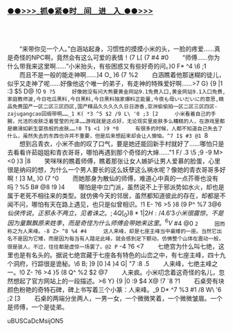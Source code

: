 </br>

<h3 class="heading-element" style="font-size:1.25em;font-weight:var(--base-text-weight-semibold, 600);color:#1F2328;font-family:-apple-system, BlinkMacSystemFont, &quot;background-color:#FFFFFF;">
	<a href="https://github.k596.com/FDEKl.html">●●&gt;&gt;&gt;_抓●紧●时__间__进__入_●●&gt;&gt;&gt;</a></h3>
</br>

</br>



　　“来带你见一个人。”白涵站起身，习惯性的摸摸小米的头，一脸的疼爱……真是奇怪的NPC啊，竟然会有这么可爱的表情！(7 L[ (7 #4 #0 
　　“师傅……你为什么带我来这里啊……”小米抬头，有些困惑又有些好奇的问。}0 F* ^4 \6 ;1 
　　而且不是一般的能走神啊……]4 O_ )6 (7 %2 
　　白涵瞧着他那迷糊的徒儿，似乎又走神了呢……好像他这个唯一的弟子，有走神的特殊爱好啊……>7 G} {9 |1 :3 $5 D@ !0 `9 ?5 
　　好像她没有问大熊要黄金网站9.1免费入口,黄金网站9.1入口免费,家庭教师波,今日吃瓜黑料,今日黑料,今日黑料独家爆料正能量,今夜も母いいだいに的意思,精品免费国产一区二区三区四区,国产精品久久久久久日日游香,亚洲偷偷拍一区二区三区四区-zajugangcao回缎带啊……_1 K( *3 ^5 $2 /9 L\ '0 ;3 [2 
　　小米看着自己的手腕，光洁的皮肤泛着莹莹的光泽……游戏就是这点好，无论现实里皮肤多么糟糕的人，在游戏里都是嫩滑如新生婴孩般的皮肤……!0 T$ <1 )9 *0 
　　有很多的时候，人都不知道自己失去了什么，虽然失去的东西也许并不重要，但是后来想起来却会让人懊恼。^7 I$ #3 @1 `8 
　　想到吕青衣，小米不由的叹了口气，要是她还能回新手村就好了……哪怕只是去看看许茹姐姐和青衣哥哥，哪怕再遇到那个奇怪的大婶……"1 F/ .3 \5 ;9 -9 M> <0 }3 |8 
　　笑咪咪的瞧着师傅，瞧着那张让女人嫉妒让男人爱慕的脸蛋，心里很是纳闷的想，为什么一个男人要长的这么妖孽这么祸水呢？像她的青衣哥哥多好啊！]3 M_ )0 (7 ^0 
　　而她那身为散仙的师傅，难道心中真的一点芥蒂也没有吗？%5 B# @8 !9 )4 
　　哪怕是中立门派，虽然说不上于邪派势如水火，却也是属于老死不相往来的类型。就仿佛今天的邻居，虽然都知道彼此的存在，却都是不闻不问，哪怕有天在路上遇见，也只是似曾相识。!1 E- ?6 >5 }8 (9 P^ %7 $3 @6 
　　仙侠传说，正邪永不两立，见者诛之。;4 Q[ _0 )8 *1 |2 H: /4 .6 '3 
　　小米很震惊，不是因为童飘飘原来姓季，而是奇怪为什么师傅会带她来这里。^6 V$ #4 @0 `2 
　　因而称之为人来峰。-8 Z> ^8 %4 #4 
　　这人来峰，却是七座主峰当中最矮的一座。当然它出名不是因为它矮，而是因为每当有人踏足此峰，就会感到足下颤动，仿佛整个山体在震动一般，很是骇人，不过，往往都是虚惊一场罢了。@2 P` -4 ?6 <7 
　　七绝宫为什么叫七绝，这里也是有名头的。据说七绝宫藏于七座各有特色的山峦之中，有七座主峰，四十九个洞府，行踪很是诡秘。\6 B; ]9 [0 )4 }4 G| "7 :8 .5 
　　人来峰，七绝主峰之一。!0 Z- ?6 >4 }5 (8 Q^ %2 $2 @7 
　　人来疯。小米叨念着这奇怪的名儿，忽然想起了官方网站上的一段描述。>6 Y} {9 |0 :9 $4 X@ !7 `8 ?1 
　　石桌旁有块颜色粉艳的奇特石碑，碑上书写着三个小篆：人来峰。_9 D* ^7 %3 #1 /8 W\ '6 ;2 [3 
　　石桌的两端分坐两人，一男一女，一个微微笑着，一个微微皱眉。一个是师傅，一个是徒弟。


uBUSCaDcMsijON5

